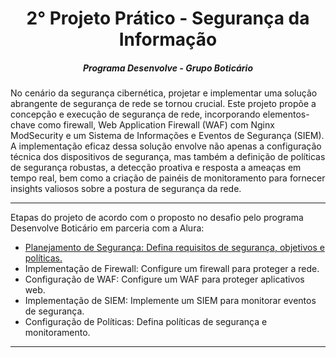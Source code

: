 <h1 align="center">2° Projeto Prático - Segurança da Informação</h1>
<h5 align="center">Programa Desenvolve - Grupo Boticário</h5>

<div>
  <p> No cenário da segurança cibernética, projetar e implementar uma solução abrangente de segurança de rede se tornou crucial. 
Este projeto propõe a concepção e execução de segurança de rede, incorporando elementos-chave como firewall, Web Application Firewall (WAF)  com Nginx ModSecurity e um Sistema de Informações e Eventos de Segurança (SIEM). A implementação eficaz dessa solução envolve não apenas a configuração técnica dos dispositivos de segurança, mas também a definição de políticas de segurança robustas, a detecção proativa e resposta a ameaças em tempo real, bem como a criação de painéis de monitoramento para fornecer insights valiosos sobre a postura de segurança da rede.</p>
</div>

---
<span>Etapas do projeto de acordo com o proposto no desafio pelo programa Desenvolve Boticário em parceria com a Alura:</span>
<ul>
  <li> <a href="#">Planejamento de Segurança: Defina requisitos de segurança, objetivos e políticas.</a></li>
  <li>  Implementação de Firewall: Configure um firewall para proteger a rede.</li>
  <li> Configuração de WAF: Configure um WAF para proteger aplicativos web.</li>
  <li> Implementação de SIEM: Implemente um SIEM para monitorar eventos de segurança.</li>
  <li> Configuração de Políticas: Defina políticas de segurança e monitoramento.</li>
  
</ul>

---

